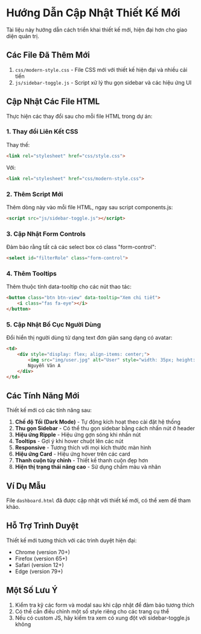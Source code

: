 # Hướng Dẫn Cập Nhật Thiết Kế Mới

Tài liệu này hướng dẫn cách triển khai thiết kế mới, hiện đại hơn cho giao diện quản trị.

## Các File Đã Thêm Mới

1. `css/modern-style.css` - File CSS mới với thiết kế hiện đại và nhiều cải tiến
2. `js/sidebar-toggle.js` - Script xử lý thu gọn sidebar và các hiệu ứng UI

## Cập Nhật Các File HTML

Thực hiện các thay đổi sau cho mỗi file HTML trong dự án:

### 1. Thay đổi Liên Kết CSS

Thay thế:
```html
<link rel="stylesheet" href="css/style.css">
```

Với:
```html
<link rel="stylesheet" href="css/modern-style.css">
```

### 2. Thêm Script Mới

Thêm dòng này vào mỗi file HTML, ngay sau script components.js:
```html
<script src="js/sidebar-toggle.js"></script>
```

### 3. Cập Nhật Form Controls

Đảm bảo rằng tất cả các select box có class "form-control":
```html
<select id="filterRole" class="form-control">
```

### 4. Thêm Tooltips

Thêm thuộc tính data-tooltip cho các nút thao tác:
```html
<button class="btn btn-view" data-tooltip="Xem chi tiết">
    <i class="fas fa-eye"></i>
</button>
```

### 5. Cập Nhật Bố Cục Người Dùng

Đổi hiển thị người dùng từ dạng text đơn giản sang dạng có avatar:
```html
<td>
    <div style="display: flex; align-items: center;">
        <img src="img/user.jpg" alt="User" style="width: 35px; height: 35px; border-radius: 50%; margin-right: 10px;">
        Nguyễn Văn A
    </div>
</td>
```

## Các Tính Năng Mới

Thiết kế mới có các tính năng sau:

1. **Chế độ Tối (Dark Mode)** - Tự động kích hoạt theo cài đặt hệ thống
2. **Thu gọn Sidebar** - Có thể thu gọn sidebar bằng cách nhấn nút ở header
3. **Hiệu ứng Ripple** - Hiệu ứng gợn sóng khi nhấn nút
4. **Tooltips** - Gợi ý khi hover chuột lên các nút
5. **Responsive** - Tương thích với mọi kích thước màn hình
6. **Hiệu ứng Card** - Hiệu ứng hover trên các card
7. **Thanh cuộn tùy chỉnh** - Thiết kế thanh cuộn đẹp hơn
8. **Hiện thị trạng thái nâng cao** - Sử dụng chấm màu và nhãn

## Ví Dụ Mẫu

File `dashboard.html` đã được cập nhật với thiết kế mới, có thể xem để tham khảo.

## Hỗ Trợ Trình Duyệt

Thiết kế mới tương thích với các trình duyệt hiện đại:
- Chrome (version 70+)
- Firefox (version 65+)
- Safari (version 12+)
- Edge (version 79+)

## Một Số Lưu Ý

1. Kiểm tra kỹ các form và modal sau khi cập nhật để đảm bảo tương thích
2. Có thể cần điều chỉnh một số style riêng cho các trang cụ thể
3. Nếu có custom JS, hãy kiểm tra xem có xung đột với sidebar-toggle.js không 